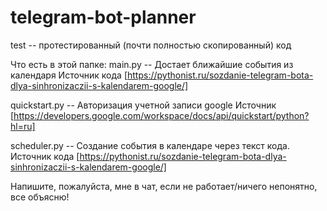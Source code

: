 # telegram-bot-planner

test --  протестированный (почти полностью скопированный) код

Что есть в этой папке:
main.py -- Достает ближайшие события из календаря
Источник кода [https://pythonist.ru/sozdanie-telegram-bota-dlya-sinhronizaczii-s-kalendarem-google/]


quickstart.py -- Авторизация учетной записи google
Источник [https://developers.google.com/workspace/docs/api/quickstart/python?hl=ru]

scheduler.py -- Создание события в календаре через текст кода.
Источник кода
[https://pythonist.ru/sozdanie-telegram-bota-dlya-sinhronizaczii-s-kalendarem-google/]

Напишите, пожалуйста, мне в чат, если не работает/ничего непонятно, все объясню!
